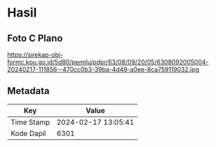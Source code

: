 # Hasil

## Foto C Plano

https://sirekap-obj-formc.kpu.go.id/5d80/pemilu/pdpr/63/08/09/20/05/6308092005004-20240217-111856--470cc0b3-39ba-4d49-a0ee-8ca759119032.jpg


## Metadata

| Key        | Value               |
| ---------- | ------------------- |
| Time Stamp | 2024-02-17 13:05:41 |
| Kode Dapil | 6301                |



